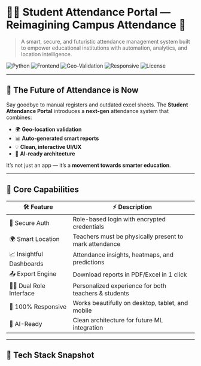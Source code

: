 # 🧠✨ Student Attendance Portal — Reimagining Campus Attendance 🚀

> A smart, secure, and futuristic attendance management system built to empower educational institutions with automation, analytics, and location intelligence.

![Python](https://img.shields.io/badge/Backend-Python-blue?logo=python)
![Frontend](https://img.shields.io/badge/Frontend-HTML%2FCSS%2FJS-orange?logo=javascript)
![Geo-Validation](https://img.shields.io/badge/Feature-Location%20Aware-green?logo=google-maps)
![Responsive](https://img.shields.io/badge/UI-Responsive-brightgreen?logo=android)
![License](https://img.shields.io/github/license/yourusername/student-attendance-portal)

---

## 🚀 The Future of Attendance is Now

Say goodbye to manual registers and outdated excel sheets. The **Student Attendance Portal** introduces a **next-gen** attendance system that combines:
- 🌍 **Geo-location validation**
- 📊 **Auto-generated smart reports**
- 💡 **Clean, interactive UI/UX**
- 🧠 **AI-ready architecture**

It’s not just an app — it’s a **movement towards smarter education**.

---

## 🧩 Core Capabilities

| 🛠️ Feature | ⚡ Description |
|-----------|----------------|
| 🔐 Secure Auth | Role-based login with encrypted credentials |
| 🌍 Smart Location | Teachers must be physically present to mark attendance |
| 📈 Insightful Dashboards | Attendance insights, heatmaps, and predictions |
| 📤 Export Engine | Download reports in PDF/Excel in 1 click |
| 🧑‍💻 Dual Role Interface | Personalized experience for both teachers & students |
| 📱 100% Responsive | Works beautifully on desktop, tablet, and mobile |
| 🧠 AI-Ready | Clean architecture for future ML integration |

---

## 🧬 Tech Stack Snapshot

